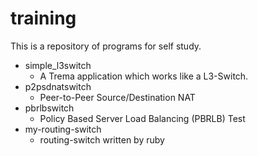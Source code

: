 training
========
This is a repository of programs for self study.

* simple_l3switch
  * A Trema application which works like a L3-Switch.
* p2psdnatswitch
  * Peer-to-Peer Source/Destination NAT
* pbrlbswitch
  * Policy Based Server Load Balancing (PBRLB) Test
* my-routing-switch
  * routing-switch written by ruby
